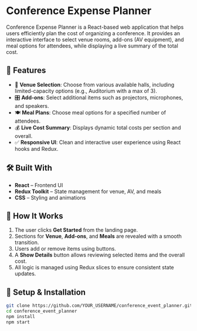 # Conference Expense Planner

Conference Expense Planner is a React-based web application that helps users efficiently plan the cost of organizing a conference. It provides an interactive interface to select venue rooms, add-ons (AV equipment), and meal options for attendees, while displaying a live summary of the total cost.

## 🚀 Features

- 🎯 **Venue Selection**: Choose from various available halls, including limited-capacity options (e.g., Auditorium with a max of 3).
- 🎛️ **Add-ons**: Select additional items such as projectors, microphones, and speakers.
- 🍽️ **Meal Plans**: Choose meal options for a specified number of attendees.
- 💰 **Live Cost Summary**: Displays dynamic total costs per section and overall.
- ✅ **Responsive UI**: Clean and interactive user experience using React hooks and Redux.

## 🛠️ Built With

- **React** – Frontend UI
- **Redux Toolkit** – State management for venue, AV, and meals
- **CSS** – Styling and animations


## 🧠 How It Works

1. The user clicks **Get Started** from the landing page.
2. Sections for **Venue**, **Add-ons**, and **Meals** are revealed with a smooth transition.
3. Users add or remove items using buttons.
4. A **Show Details** button allows reviewing selected items and the overall cost.
5. All logic is managed using Redux slices to ensure consistent state updates.

## 🧪 Setup & Installation

```bash
git clone https://github.com/YOUR_USERNAME/conference_event_planner.git
cd conference_event_planner
npm install
npm start




